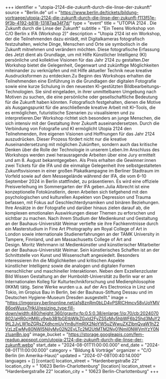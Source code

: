 +++
identifier = "utopia-2124-die-zukunft-durch-die-linse-der-zukunft"
source = "Berlin.de"
url = "https://www.berlin.de/tickets/bildung-vortraege/utopia-2124-die-zukunft-durch-die-linse-der-zukunft-f113f51e-9f3b-4192-b818-13187aa34f7d/"
type = "event"
title = "UTOPIA 2124 . Die Zukunft durch die Linse der Zukunft"
subtitle = "Ein Teens Workshop von C/O Berlin x IFA (Workshop 2)"
description = "Utopia 2124 ist ein Workshop, der die Teilnehmenden dazu einlädt, mit Digitalkameras fotografisch festzuhalten, welche Dinge, Menschen und Orte sie symbolisch in die Zukunft mitnehmen und verändern möchten. Diese fotografische Erfassung des Jetzt dient als Grundlage, um mit Hilfe Künstlicher Intelligenz (KI) persönliche und kollektive Visionen für das Jahr 2124 zu gestalten.Der Workshop bietet die Gelegenheit, Gegenwart und zukünftige Möglichkeiten miteinander zu verknüpfen und mit Hilfe aktueller Technik neue kreative Ausdrucksformen zu entdecken.Zu Beginn des Workshops erhalten die Teilnehmenden eine Einführung in die Grundlagen der digitalen Fotografie sowie eine kurze Schulung in den neuesten KI-gestützten Bildbearbeitungs-Technologien. Sie sind eingeladen, in ihrer unmittelbaren Umgebung nach Motiven zu suchen, die eine persönliche oder gesellschaftliche Bedeutung für die Zukunft haben könnten. Fotografisch festgehalten, dienen die Motive als Ausgangspunkt für die anschließende kreative Arbeit mit KI–Tools, die es ermöglichen, futuristische Szenarien zu visualisieren und zu interpretieren.Der Workshop richtet sich besonders an junge Menschen, die sich intensiv mit der Gestaltung ihrer Zukunft auseinandersetzen. Durch die Verbindung von Fotografie und KI ermöglicht Utopia 2124 den Teilnehmenden, ihre eigenen Visionen und Hoffnungen für das Jahr 2124 auszudrücken. Dieser Prozess fördert nicht nur die kreative Auseinandersetzung mit möglichen Zukünften, sondern auch das kritische Denken über die Rolle der Technologie in unserem Leben.Im Anschluss des Workshops werden zwei herausragende Arbeiten über eine Jury ermittelt und am 8. August bekanntgegeben. Als Preis erhalten die Gewinner:innen zwei Tickets für die IFA und die einmalige Gelegenheit ihre selbstgestalteten Zukunftsvisionen in einer großen Plakatkampagne im Berliner Stadtraum im Vorfeld sowie auf dem Messegelände während der IFA, die vom 6–10 September 2024 in Berlin stattfindet, zu präsentieren. Es wird eine offiziele Preisverleihung im Sommergarten der IFA geben.Julia Albrecht ist eine konzeptionelle Fotokünstlerin, deren Arbeiten sich tiefgehend mit den psychologischen und kulturellen Aspekten von Depression und Trauma befassen, mit Fokus auf Geschlechterdynamiken und binären Beziehungen. Ihre Ansätze in der Fotografie und darüber hinaus zielen darauf ab, die komplexen emotionalen Auswirkungen dieser Themen zu erforschen und sichtbar zu machen. Nach ihrem Studium der Medienkunst und Gestaltung an der Bauhaus-Universität Weimar vertiefte sie ihre Fachkenntnisse durch ein Masterstudium in Fine Art Photography am Royal College of Art in London sowie internationale Studienerfahrungen an der TAMK University in Tampere, Finnland, und am Massachusetts College of Art and Design. Moritz Wehrmann ist Medienkünstler und künstlerischer Mitarbeiter an der Bauhaus-Universität Weimar. Sein künstlerisches Schaffen ist an der Schnittstelle von Kunst und Wissenschaft angesiedelt. Besonders interessieren ihn die Möglichkeiten und kritischen Aspekte künstlicher Intelligenz sowie die analogen und digitalen Formen menschlicher und maschineller Interaktionen. Neben dem Exzellenzcluster Bild Wissen Gestaltung an der Humboldt-Universität zu Berlin war er am Internationalen Kolleg für Kulturtechnikforschung und Medienphilosophie (IKKM) tätig. Seine Werke wurden u.a. auf der Ars Electronica in Linz und Tokio, im Gropius Bau in Berlin, bei der Bauhaus-Stiftung Dessau und im Deutschen Hygiene-Museum Dresden ausgestellt."
image = "https://imgproxy.berlinonline.net/a1sBznRm0bLD4vPSRlCHmcv58vUoYMV86oeWusx7HkU/resizing_type:fill-down/width:480/height:360/gravity:fp:0.5:0.38/enlarge:1/q:70/cb:2024070802/aHR0cHM6Ly9wb3B1bGEtbWlkZGxld2FyZS5zMy5hbWF6b25hd3MuY29tL2JvLW1pZGRsZXdhcmUvYm8uYmRlX2NoYW5uZWwuZXZlbnQvaW1hZ2VzLzEwMy80NWI5NjIyMy02N2EyLTc2M2UtMTM2Ny01NmI0NWVmYzY0NzIuanBn.jpg"
image_bucket = "https://storage.googleapis.com/fem-readup.appspot.com/utopia-2124-die-zukunft-durch-die-linse-der-zukunft.webp"
start_date = "2024-08-01T11:00:00.000"
end_date = "2024-08-01T11:00:00.000"
category = "Bildung & Vorträge"
organizer = "C/O Berlin (im Amerika-Haus)"
updated = "2024-07-08T00:40:14.000"
languages = []
[contact]
location_street = "Hardenbergstraße 22"
location_city = " 10623 Berlin-Charlottenburg"
[location]
location_street = "Hardenbergstraße 22"
location_city = " 10623 Berlin-Charlottenburg"
+++